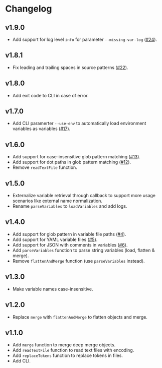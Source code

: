 # Changelog
## v1.9.0
- Add support for log level `info` for parameter `--missing-var-log` ([#24](https://github.com/qetza/replacetokens/issues/24)).

## v1.8.1
- Fix leading and trailing spaces in source patterns ([#22](https://github.com/qetza/replacetokens/issues/22)).

## v1.8.0
- Add exit code to CLI in case of error.

## v1.7.0
- Add CLI paramerter `--use-env` to automatically load environment variables as variables ([#17](https://github.com/qetza/replacetokens/issues/17)).

## v1.6.0
- Add support for case-insensitive glob pattern matching ([#13](https://github.com/qetza/replacetokens/issues/13)).
- Add support for dot paths in glob pattern matching ([#12](https://github.com/qetza/replacetokens/issues/12)).
- Remove `readTextFile` function.

## v1.5.0
- Externalize variable retrieval through callback to support more usage scenarios like external name normalization.
- Rename `parseVariables` to `loadVariables` and add logs.

## v1.4.0
- Add support for glob pattern in variable file paths ([#4](https://github.com/qetza/replacetokens/issues/4)).
- Add support for YAML variable files ([#5](https://github.com/qetza/replacetokens/issues/5)).
- Add support for JSON with comments in variables ([#6](https://github.com/qetza/replacetokens/issues/6)).
- Add `parseVariables` function to parse string variables (load, flatten & merge).
- Remove `flattenAndMerge` function (use `parseVariables` instead).

## v1.3.0
- Make variable names case-insensitive.

## v1.2.0
- Replace `merge` with `flattenAndMerge` to flatten objects and merge.

## v1.1.0
- Add `merge` function to merge deep merge objects.
- Add `readTextFile` function to read text files with encoding.
- Add `replaceTokens` function to replace tokens in files.
- Add CLI.